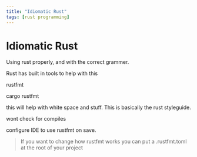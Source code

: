 ```yaml
---
title: "Idiomatic Rust"
tags: [rust programming]
---
```


# Idiomatic Rust

Using rust properly, and with the correct grammer.

Rust has built in tools to help with this

rustfmt

cargo rustfmt

this will help with white space and stuff. This is basically the rust styleguide.

wont check for compiles

configure IDE to use rustfmt on save.

> If you want to change how rustfmt works you can put a .rustfmt.toml at the root of your project